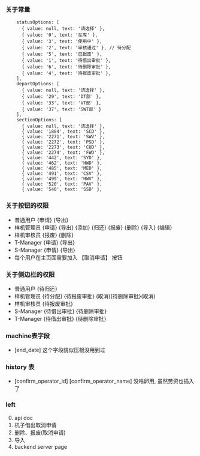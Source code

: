 ### 关于常量
```    
    statusOptions: [
      { value: null, text: '请选择' },
      { value: '0', text: '在库' },
      { value: '3', text: '使用中' }, 
      { value: '2', text: '审核通过' }, // 待分配
      { value: '5', text: '已报废' },   
      { value: '1', text: '待借出审批' },
      { value: '6', text: '待删除审批' },
      { value: '4', text: '待报废审批' },
    ],
    departOptions: [
      { value: null, text: '请选择' },
      { value: '29', text: 'DT部' },
      { value: '33', text: 'VT部' },
      { value: '37', text: 'SWT部' }
    ],
    sectionOptions: [
      { value: null, text: '请选择' },
      { value: '1884', text: 'SCD' },
      { value: '2271', text: 'SWV' },
      { value: '2272', text: 'PSD' },
      { value: '2273', text: 'CUD' },
      { value: '2274', text: 'FWD' },
      { value: '442', text: 'SYD' },
      { value: '462', text: 'HWD' },
      { value: '485', text: 'MED' },
      { value: '491', text: 'CSV' },
      { value: '499', text: 'HWV' },
      { value: '520', text: 'PAV' },
      { value: '540', text: 'SSD' },
```

### 关于按钮的权限
- 普通用户 {申请} {导出} 
- 样机管理员 {申请} {导出} {添加} {归还} {报废} {删除} {导入} {编辑}
- 样机审核员 {报废} {删除} 
- T-Manager {申请} {导出}
- S-Manager {申请} {导出}
- 每个用户在主页面需要加入 【取消申请】 按钮

### 关于侧边栏的权限
- 普通用户 {待归还}
- 样机管理员 {待分配} {待报废审批} (取消){待删除审批}(取消)
- 样机审核员 {待报废审批}
- S-Manager {待借出审批} {待删除审批}
- T-Manager {待借出审批} {待删除审批}

### machine表字段
- [end_date] 这个字段貌似压根没用到过

### history 表
- [confirm_operator_id] [confirm_operator_name] 没啥卵用, 虽然劳资也插入了

### left
0. api doc
1. 机子借出取消申请
2. 删除、报废(取消申请)
3. 导入
4. backend server page